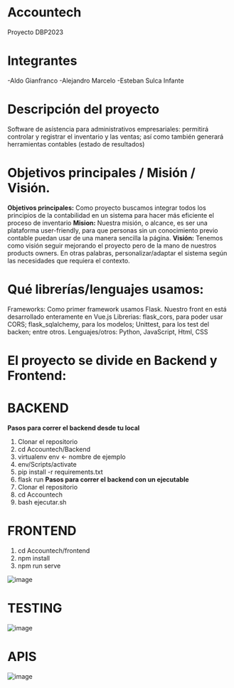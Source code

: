 # Accountech
Proyecto DBP2023

# Integrantes
-Aldo Gianfranco
-Alejandro Marcelo
-Esteban Sulca Infante

# Descripción del proyecto
Software de asístencia para administrativos empresariales: permitirá controlar y registrar el inventario y las ventas; así como también generará herramientas contables (estado de resultados)

# Objetivos principales / Misión / Visión.
**Objetivos principales:** Como proyecto buscamos integrar todos los principios de la contabilidad en un sistema para hacer más eficiente el proceso de inventario
**Mision:** Nuestra misión, o alcance, es ser una plataforma user-friendly, para que personas sin un conocimiento previo contable puedan usar de una manera sencilla la página.
**Visión:** Tenemos como visión seguir mejorando el proyecto pero de la mano de nuestros products owners. En otras palabras, personalizar/adaptar el sistema según las necesidades que requiera el contexto. 

# Qué librerías/lenguajes usamos:
Frameworks: Como primer framework usamos Flask. Nuestro front en está desarrollado enteramente en Vue.js
Librerias: flask_cors, para poder usar CORS; flask_sqlalchemy, para los modelos; Unittest, para los test del backen; entre otros.
Lenguajes/otros: Python, JavaScript, Html, CSS

# El proyecto se divide en Backend y Frontend:
# BACKEND
**Pasos para correr el backend desde tu local**
1. Clonar el repositorio
2. cd Accountech/Backend
3. virtualenv env <- nombre de ejemplo
4. env/Scripts/activate
5. pip install -r requirements.txt
6. flask run
**Pasos para correr el backend con un ejecutable**
1. Clonar el repositorio
2. cd Accountech
3. bash ejecutar.sh

# FRONTEND
1. cd Accountech/frontend
2. npm install
3. npm run serve


![image](https://github.com/GianfrancoAJC/Accountech/assets/130614636/6b8d1a73-1a66-4d57-899e-8c366a0fd2b7)

# TESTING
![image](https://github.com/GianfrancoAJC/Accountech/assets/131410220/7a5069c9-8952-4f06-87e3-80b6b7764fd5)
# APIS
![image](https://github.com/GianfrancoAJC/Accountech/assets/131410220/7eda7615-71aa-459a-a810-a2477526d6d1)


